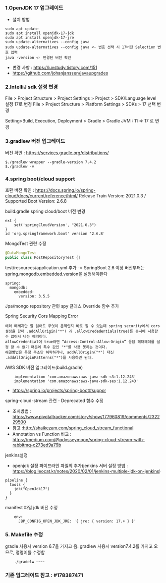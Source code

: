 ### 1.OpenJDK 17 업그레이드
- 설치 방법
```
sudo apt update
sudo apt install openjdk-17-jdk
sudo apt install openjdk-17-jre
sudo update-alternatives --config java
sudo update-alternatives --config java <- 번호 선택 시 17버전 Selection 번호 입력
java -version <- 변경된 버전 확인
```
- 변경 사항 : https://luvstudy.tistory.com/151
- https://github.com/johanjanssen/javaupgrades

###  2.IntelliJ sdk 설정 변경
File > Project Structure > Project Settings > Project > SDK/Language level 설정 17로 변경
File > Project Structure > Platform Settings > SDKs > 17 선택 변경

Setting>Build, Execution, Deployment > Gradle > Gradle JVM : 11 => 17 로 변경

### 3.gradlew 버전 업그레이드
버전 확인 : https://services.gradle.org/distributions/
```
$./gradlew wrapper --gradle-version 7.4.2
$./gradlew -v
```

### 4.spring boot/cloud support 
호환 버전 확인 : https://docs.spring.io/spring-cloud/docs/current/reference/html/
Release Train Version: 2021.0.3 / Supported Boot Version: 2.6.8

build.gradle spring cloud/boot 버전 변경
```
ext {
    set('springCloudVersion', "2021.0.3")
}
id 'org.springframework.boot' version '2.6.8'
```

MongoTest 관련 수정
```java
@DataMongoTest
public class PostRepositoryTest {}
```

test/resources/application.yml 추가 -> SpringBoot 2.6 이상 버전부터는 spring.mongodb.embedded.version을 설정해야한다
```
spring:
  mongodb:
    embedded:
      version: 3.5.5
```
Jpa/mongo repository 관련 spy 클래스 Override 함수 추가

Spring Security Cors Mapping Error
```
에러 메세지만 잘 읽어도 무엇이 문제인지 바로 알 수 있는데 spring security에서 cors설정을 할때 .addAllOrigin("*") 과 .allowCrededentials(true)를 동시에 사용할 수 없어서 나는 에러이다.
allowCredential이 true라면 “Access-Control-Allow-Origin” 응답 헤더헤더를 설정 할 수 없기 때문에 특수 값인 "*"를 사용 못하는 것이다.
해결방법은 특정 주소만 허락하거나, addAllOrigin("*") 대신 .addAllOriginPatterns("*")를 사용하면 된다.
```

AWS SDK 버전 업그레이드(build.gradle)
```
    implementation 'com.amazonaws:aws-java-sdk-s3:1.12.243'
    implementation 'com.amazonaws:aws-java-sdk-ses:1.12.243'
```

- https://spring.io/projects/spring-boot#suppor

spring-cloud-stream 관련 - Deprecated 함수 수정
-  조치방법 : https://www.pivotaltracker.com/story/show/177960819/comments/232229500
- 참고 :http://shaikezam.com/spring_cloud_stream_functional
- Annotation vs Function 비교 : https://medium.com/@odysseymoon/spring-cloud-stream-with-rabbitmq-c273ed9a79b


jenkins설정
- openjdk 설정 파이프라인 파일의 추가(jenkins 서버 설정 방법 : https://blog.leocat.kr/notes/2020/02/01/jenkins-multiple-jdk-on-jenkins)
```
pipeline {
  tools {
    jdk("OpenJdk17")
  }
}
```

manifest 파일 jdk 버전 수정
```
    env:
      JBP_CONFIG_OPEN_JDK_JRE: '{ jre: { version: 17.+ } }'
```


### 5. Makefile 수정
gradle    사용시 version 6.7을 가지고 옴. 
gradlew 사용시 version7.4.2를 가지고 오므로, 명령어를 수정함
```
    ./gradelw ~~~~
```

### 기존 업그레이드 참고 : #178387471

